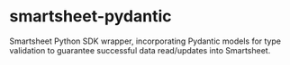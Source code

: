 # smartsheet-pydantic
Smartsheet Python SDK wrapper, incorporating Pydantic models for type validation to guarantee successful data read/updates into Smartsheet.
